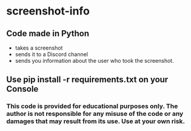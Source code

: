 # **screenshot-info**

## Code made in Python

- takes a screenshot
- sends it to a Discord channel
- sends you information about the user who took the screenshot.


## Use pip install -r requirements.txt on your Console



### **This code is provided for educational purposes only. The author is not responsible for any misuse of the code or any damages that may result from its use. Use at your own risk.**
